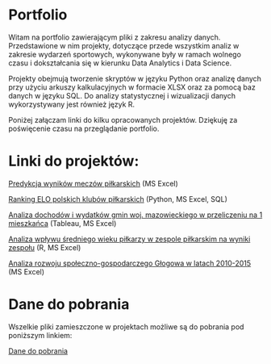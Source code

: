 # Portfolio

Witam na portfolio zawierającym pliki z zakresu analizy danych. 
Przedstawione w nim projekty, dotyczące przede wszystkim analiz w zakresie wydarzeń sportowych, 
wykonywane były w ramach wolnego czasu i dokształcania się w kierunku Data Analytics i Data Science.

Projekty obejmują tworzenie skryptów w języku Python oraz analizę danych przy użyciu arkuszy kalkulacyjnych w formacie XLSX oraz za pomocą baz danych w języku SQL. 
Do analizy statystycznej i wizualizacji danych wykorzystywany jest również język R.

Poniżej załączam linki do kilku opracowanych projektów. Dziękuję za poświęcenie czasu na przeglądanie portfolio.

# Linki do projektów:
[Predykcja wyników meczów piłkarskich](https://pczarnomysy.github.io/Portfolio/PLprzewidywator/) (MS Excel)

[Ranking ELO polskich klubów piłkarskich](https://pczarnomysy.github.io/Portfolio/Ranking_Elo/) (Python, MS Excel, SQL)

[Analiza dochodów i wydatków gmin woj. mazowieckiego w przeliczeniu na 1 mieszkańca](https://public.tableau.com/app/profile/przemys.aw.czarnomysy/viz/Analiza_mieszkancy/Dashboard1?publish=yes) (Tableau, MS Excel)

[Analiza wpływu średniego wieku piłkarzy w zespole piłkarskim na wyniki zespołu](https://pczarnomysy.github.io/Portfolio/Średnia_wieku_a_poziom_drużyny/) (R, MS Excel)

[Analiza rozwoju społeczno-gospodarczego Głogowa w latach 2010-2015](https://pczarnomysy.github.io/Portfolio/analiza_rozwoju_glogow/)  (MS Excel)



# Dane do pobrania

Wszelkie pliki zamieszczone w projektach możliwe są do pobrania pod poniższym linkiem:

[Dane do pobrania](https://github.com/PCzarnomysy/Portfolio/archive/refs/heads/main.zip)
